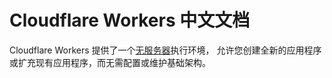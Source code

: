 #  Cloudflare Workers 中文文档

Cloudflare Workers 提供了一个[无服务器](https://www.cloudflare.com/zh-cn/learning/serverless/what-is-serverless/)执行环境，
允许您创建全新的应用程序或扩充现有应用程序，而无需配置或维护基础架构。





